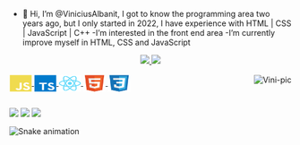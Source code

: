 - 👋 Hi, I’m @ViniciusAlbanit, I got to know the programming area two years ago, but I only started in 2022, I have experience with HTML | CSS | JavaScript | C++
    -I’m interested in the front end area
    -I’m currently improve myself in HTML, CSS and JavaScript

<div align="center">
  <a href="https://github.com/ViniciusAlbanit">
  <img height="180em" src="https://github-readme-stats.vercel.app/api?username=ViniciusAlbanit&show_icons=true&theme=dracula&include_all_commits=true&count_private=true"/>
  <img height="180em" src="https://github-readme-stats.vercel.app/api/top-langs/?username=ViniciusAlbanit&layout=compact&langs_count=7&theme=dracula"/>
</div>
<div style="display: inline_block"><br>
  <img align="center" alt="Vini-Js" height="30" width="40" src="https://raw.githubusercontent.com/devicons/devicon/master/icons/javascript/javascript-plain.svg">
  <img align="center" alt="Vini-Ts" height="30" width="40" src="https://raw.githubusercontent.com/devicons/devicon/master/icons/typescript/typescript-plain.svg">
  <img align="center" alt="Vini-React" height="30" width="40" src="https://raw.githubusercontent.com/devicons/devicon/master/icons/react/react-original.svg">
  <img align="center" alt="Vini-HTML" height="30" width="40" src="https://raw.githubusercontent.com/devicons/devicon/master/icons/html5/html5-original.svg">
  <img align="center" alt="Vini-CSS" height="30" width="40" src="https://raw.githubusercontent.com/devicons/devicon/master/icons/css3/css3-original.svg">
  <img align="right" alt="Vini-pic" height="150" src="https://user-images.githubusercontent.com/102328663/161849884-8b18b294-2d1a-400a-b621-0e357987273c.jpg"
 </div>
     
  ##
    
     
 <div> 
  <a href="https://instagram.com/zzvinioozz" target="_blank"><img src="https://img.shields.io/badge/-Instagram-%23E4405F?style=for-the-badge&logo=instagram&logoColor=white" target="_blank"></a>
  <a href = "mailto:viniciusfarias22.albanit@gmail.com"><img src="https://img.shields.io/badge/-Gmail-%23333?style=for-the-badge&logo=gmail&logoColor=white" target="_blank"></a>
  <a href="https://www.linkedin.com/in/vinicius-albanit-067692225/" target="_blank"><img src="https://img.shields.io/badge/-LinkedIn-%230077B5?style=for-the-badge&logo=linkedin&logoColor=white" target="_blank"></a> 
 
![Snake animation](https://github.com/ViniciusAlbanit/ViniciusAlbanit/blob/output/github-contribution-grid-snake.svg)
 </div>
